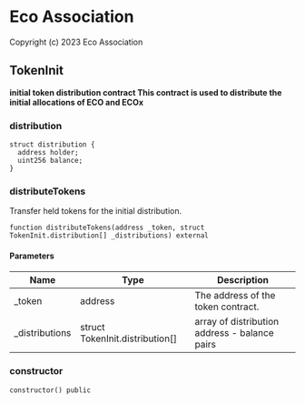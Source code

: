 # Eco Association

Copyright (c) 2023 Eco Association

## TokenInit

**initial token distribution contract
This contract is used to distribute the initial allocations of ECO and ECOx**

### distribution

```solidity
struct distribution {
  address holder;
  uint256 balance;
}
```

### distributeTokens

Transfer held tokens for the initial distribution.

  ```solidity
  function distributeTokens(address _token, struct TokenInit.distribution[] _distributions) external
  ```
#### Parameters

| Name | Type | Description |
| ---- | ---- | ----------- |
| _token | address | The address of the token contract. |
| _distributions | struct TokenInit.distribution[] | array of distribution address - balance pairs |

### constructor

  ```solidity
  constructor() public
  ```

